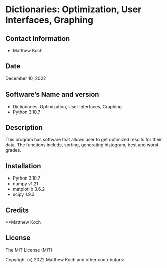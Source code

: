 # Dictionaries: Optimization, User Interfaces, Graphing




## Contact Information 
- Matthew Koch 

## Date
December 10, 2022

## Software’s Name and version
- Dictionaries: Optimization, User Interfaces, Graphing
- Python 3.10.7

## Description
This program has software that allows user to get optimized results for their data. The functions include, sorting, generating histogram, best and worst grades. 

## Installation
- Python 3.10.7
- numpy v1.21
- matplotlib 3.6.2
- scipy 1.9.3

## Credits 

**Matthew Koch

## License 
The MIT License (MIT)

Copyright (c) 2022 Matthew Koch and other contributors:


